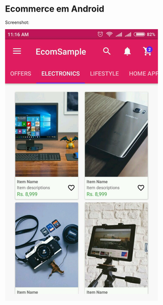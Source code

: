 # Ecommerce em Android

Screenshot:

![26105631_1907229372639025_1646609718_n](https://github.com/ClaytonAndrade/Ecommerce_Android/blob/master/screenshots/Screenshot_2016-11-04-11-16-39-455_com.allandroidprojects.ecomsample.jpg)
